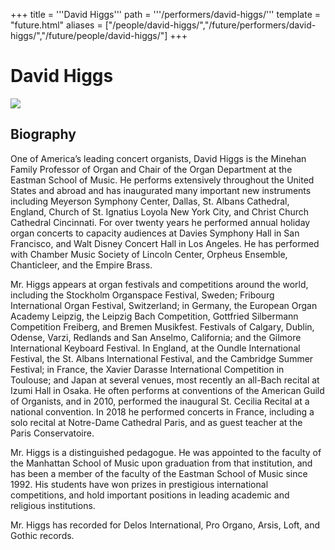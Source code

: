 +++
title = '''David Higgs'''
path = '''/performers/david-higgs/'''
template = "future.html"
aliases = ["/people/david-higgs/","/future/performers/david-higgs/","/future/people/david-higgs/"]
+++

<h1>David Higgs</h1>

<img class="speaker-photo" src="https://custom.cvent.com/C3A4539B19F74ABCB6FCE437F6BC0A74/files/event/910aaf2914d44586a56fbd0b3b2c31c0/e4045e00b1934b54ad44b8a2688cce40.jpg">
<h2>Biography</h2>
<p>One of America’s leading concert organists, David Higgs is the Minehan Family Professor of Organ and Chair of the Organ Department at the Eastman School of Music.  He performs extensively throughout the United States and abroad and has inaugurated many important new instruments including Meyerson Symphony Center, Dallas, St. Albans Cathedral, England, Church of St. Ignatius Loyola New York City, and Christ Church Cathedral Cincinnati. For over twenty years he performed annual holiday organ concerts to capacity audiences at Davies Symphony Hall in San Francisco, and Walt Disney Concert Hall in Los Angeles.  He has performed with Chamber Music Society of Lincoln Center, Orpheus Ensemble, Chanticleer, and the Empire Brass.

Mr. Higgs appears at organ festivals and competitions around the world, including the Stockholm Organspace Festival, Sweden; Fribourg International Organ Festival, Switzerland; in Germany, the European Organ Academy Leipzig, the Leipzig Bach Competition, Gottfried Silbermann Competition Freiberg, and Bremen Musikfest. Festivals of Calgary, Dublin, Odense, Varzi, Redlands and San Anselmo, California; and the Gilmore International Keyboard Festival.  In England, at the Oundle International Festival, the St. Albans International Festival, and the Cambridge Summer Festival; in France, the Xavier Darasse International Competition in Toulouse; and Japan at several venues, most recently an all-Bach recital at Izumi Hall in Osaka. He often performs at conventions of the American Guild of Organists, and in 2010, performed the inaugural St. Cecilia Recital at a national convention. In 2018 he performed concerts in France, including a solo recital at Notre-Dame Cathedral Paris, and as guest teacher at the Paris Conservatoire.   

Mr. Higgs is a distinguished pedagogue.  He was appointed to the faculty of the Manhattan School of Music upon graduation from that institution, and has been a member of the faculty of the Eastman School of Music since 1992. His students have won prizes in prestigious international competitions, and hold important positions in leading academic and religious institutions.

Mr. Higgs has recorded for Delos International, Pro Organo, Arsis, Loft, and Gothic records.</p>

